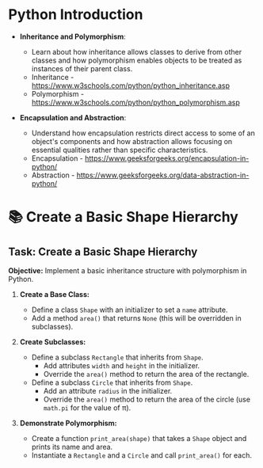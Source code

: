 # Python Introduction

- **Inheritance and Polymorphism**: 
  - Learn about how inheritance allows classes to derive from other classes and how polymorphism enables objects to be treated as instances of their parent class.
  - Inheritance - https://www.w3schools.com/python/python_inheritance.asp
  - Polymorphism - https://www.w3schools.com/python/python_polymorphism.asp

- **Encapsulation and Abstraction**: 
  - Understand how encapsulation restricts direct access to some of an object's components and how abstraction allows focusing on essential qualities rather than specific characteristics.
  - Encapsulation - https://www.geeksforgeeks.org/encapsulation-in-python/
  - Abstraction - https://www.geeksforgeeks.org/data-abstraction-in-python/
    
# 📚 Create a Basic Shape Hierarchy

## Task: Create a Basic Shape Hierarchy

**Objective:** Implement a basic inheritance structure with polymorphism in Python.

1. **Create a Base Class:**
   - Define a class `Shape` with an initializer to set a `name` attribute.
   - Add a method `area()` that returns `None` (this will be overridden in subclasses).

2. **Create Subclasses:**
   - Define a subclass `Rectangle` that inherits from `Shape`.
     - Add attributes `width` and `height` in the initializer.
     - Override the `area()` method to return the area of the rectangle.
   - Define a subclass `Circle` that inherits from `Shape`.
     - Add an attribute `radius` in the initializer.
     - Override the `area()` method to return the area of the circle (use `math.pi` for the value of π).

3. **Demonstrate Polymorphism:**
   - Create a function `print_area(shape)` that takes a `Shape` object and prints its name and area.
   - Instantiate a `Rectangle` and a `Circle` and call `print_area()` for each.
